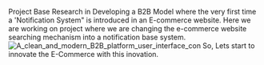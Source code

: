 Project Base Research in Developing a B2B Model where the very first time a 'Notification System" is introduced in an E-commerce website.
Here we are working on project where we are changing the e-commerce website searching mechanism into a notification base system.
![A_clean_and_modern_B2B_platform_user_interface_con](https://github.com/user-attachments/assets/1df902a7-73fa-4945-9f32-e59c18584f72)
So, Lets start to innovate the E-Commerce with this inovation.
